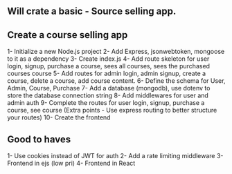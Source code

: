 ## Will crate a basic - Source selling app.

## Create a course selling app
1- Initialize a new Node.js project
2- Add Express, jsonwebtoken, mongoose to it as a dependency
3- Create index.js
4- Add route skeleton for user login, signup, purchase a course, sees all courses, sees the           purchased courses course
5- Add routes for admin login, admin signup, create a course, delete a course, add course content.
6- Define the schema for User, Admin, Course, Purchase
7- Add a database (mongodb), use dotenv to store the database connection string
8- Add middlewares for user and admin auth
9- Complete the routes for user login, signup, purchase a course, see course (Extra points - Use express routing to better structure your routes)
10- Create the frontend


## Good to haves
1- Use cookies instead of JWT for auth
2- Add a rate limiting middleware
3- Frontend in ejs (low pri)
4- Frontend in React